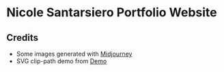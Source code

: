 # Nicole Santarsiero Portfolio Website 

## Credits

- Some images generated with [Midjourney](https://midjourney.com)
- SVG clip-path demo from [Demo](http://tympanus.net/Development/TextClipScroll/)








